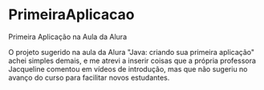 # PrimeiraAplicacao
Primeira Aplicação na Aula da Alura

O projeto sugerido na aula da Alura "Java: criando sua primeira aplicação" achei simples demais, e me atrevi a inserir coisas que a própria 
professora Jacqueline comentou em vídeos de introdução, mas que não sugeriu no avanço do curso para facilitar novos estudantes.
